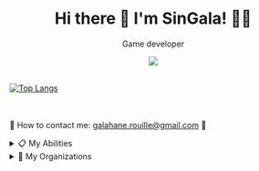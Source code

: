 <h1 align='center'>
Hi there 👋 I'm SinGala! 👨‍💻
</h1>

<p align='center'>
Game developer
  <br/>
</p>

<p align='center'>
  <img src="https://komarev.com/ghpvc/?username=Sin-Gala"></a><br/>
</a>
  <br/>

<!--<img src="https://github-readme-stats.vercel.app/api/?username=Sin-Gala&count_private=true&theme=tokyonight&showicons=true" />-->
[![Top Langs](https://github-readme-stats.vercel.app/api/top-langs/?username=Sin-Gala)](https://github.com/Sin-Gala/github-readme-stats)


<br />
<br/>
📧 How to contact me: <a href='mailto:galahane.rouille@gmail.com'>galahane.rouille@gmail.com</a> 📧
</p>

<details>
  <summary>📋 My Abilities</summary>
  
### Languages, Softwares and Frameworks I use regularly
| Languages                 | Softwares & Frameworks 
| :------------------------:| :-------------------------------------:|
| HTML / CSS                | Unity                                  |
| C#                        | GB Studio                              |
| Javascript                | Fabric                                 |
| Julia                     | Live2D Cubism                          |
| Java                      | Playdate SDK                           |
| Lua                       | MySQL / WampServer / PhpMyAdmin        |
| SQL                       | LootLockerSDK                          |
| GML                       | GameMaker                              |

### Languages I speak
<ul>
  <li>French: Native</li>
  <li>English: Fluent</li>
  <li>Portuguese (Brazil): Basics</li>
  <li>Spanish: Basics</li>
</ul>
  
### What I wish to learn
| Languages                 | Softwares & Frameworks 
| :------------------------:| :-------------------------------------:|
| C / C++                   | Postman                                |
| Rust                      | Godot                                  |
| HLSL                      | Unreal Engine                          |
| Regex                     | OpenGL                                 |
</details>

<details>
  <summary>📌 My Organizations</summary>
<ul>
  <li><a href="https://github.com/TheanaProductions">Theana Productions</a></li>
</ul>
  </details
